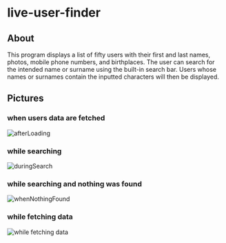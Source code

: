 # live-user-finder
## About
This program displays a list of fifty users with their first and last names, photos, mobile phone numbers, and birthplaces. The user can search for the intended name or surname using the built-in search bar. Users whose names or surnames contain the inputted characters will then be displayed.
## Pictures
### when users data are fetched
![afterLoading](https://github.com/arimoa/live-user-finder/assets/134084996/58b49e45-0663-4163-8113-705b5174520d)
### while searching
![duringSearch](https://github.com/arimoa/live-user-finder/assets/134084996/fb49a8bc-1747-4547-9e27-a3e70f3eaee8)
### while searching and nothing was found
![whenNothingFound](https://github.com/arimoa/live-user-finder/assets/134084996/dfe38c0f-5dc5-42bf-b6b6-cd46a3563a29)
### while fetching data
![while fetching data](https://github.com/arimoa/live-user-finder/assets/134084996/c2859664-b4ec-4ce2-ad86-54ad559121c3)



